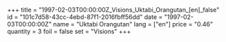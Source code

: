 +++
title = "1997-02-03T00:00:00Z_Visions_Uktabi_Orangutan_[en]_false"
id = "101c7d58-43cc-4ebd-87f1-2016fbff56dd"
date = "1997-02-03T00:00:00Z"
name = "Uktabi Orangutan"
lang = ["en"]
price = "0.46"
quantity = 3
foil = false
set = "Visions"
+++
